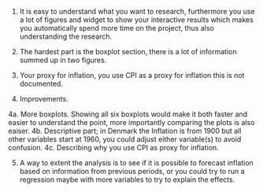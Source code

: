 
1.  It is easy to understand what you want to research, furthermore you use a lot of figures and widget to show your interactive results which makes you automatically spend more time on the project, thus also understanding the research.

2.  The hardest part is the boxplot section, there is a lot of information summed up in two figures.

3.  Your proxy for inflation, you use CPI as a proxy for inflation this is not documented.

4.  Improvements.

4a. More boxplots. Showing all six boxplots would make it both faster and easier to understand the point, more importantly comparing the plots is also eaiser.
4b. Descriptive part; in Denmark the Inflation is from 1900 but all other variables start at 1960, you could adjust either variable(s) to avoid confusion.
4c. Describing why you use CPI as proxy for inflation.

5.  A way to extent the analysis is to see if it is possible to forecast inflation based on information from previous periods, or you could try to run a regression maybe with more variables to try to explain the effects.

